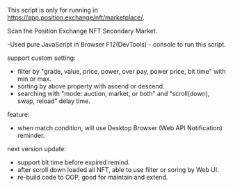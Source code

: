 This script is only for running in https://app.position.exchange/nft/marketplace/.

Scan the Position Exchange NFT Secondary Market.

-Used pure JavaScript in Browser F12(DevTools) - console to run this script.

support custom setting:
- filter by "grade, value, price, power, over pay, power price, bit time" with min or max.
- sorting by above property with ascend or descend.
- searching with "mode: auction, market, or both" and “scroll(down), swap, reload” delay time.

feature:
- when match condition, will use Desktop Browser (Web API Notification) reminder.

next version update:
- support bit time before expired remind.
- after scroll down loaded all NFT, able to use filter or soring by Web UI.
- re-build code to OOP, good for maintain and extend.
